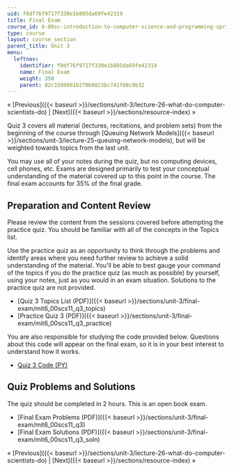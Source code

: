 ```yaml
---
uid: f0df76f9717f330e1b805da69fe42319
title: Final Exam
course_id: 6-00sc-introduction-to-computer-science-and-programming-spring-2011
type: course
layout: course_section
parent_title: Unit 3
menu:
  leftnav:
    identifier: f0df76f9717f330e1b805da69fe42319
    name: Final Exam
    weight: 350
    parent: 82c1509981b270b9823bc741f08c9b32
---
```


« [Previous]({{< baseurl >}}/sections/unit-3/lecture-26-what-do-computer-scientists-do) | [Next]({{< baseurl >}}/sections/resource-index) »

Quiz 3 covers all material (lectures, recitations, and problem sets) from the beginning of the course through [Queuing Network Models]({{< baseurl >}}/sections/unit-3/lecture-25-queuing-network-models), but will be weighted towards topics from the last unit.

You may use all of your notes during the quiz, but no computing devices, cell phones, etc. Exams are designed primarily to test your conceptual understanding of the material covered up to this point in the course. The final exam accounts for 35% of the final grade.

Preparation and Content Review
------------------------------

Please review the content from the sessions covered before attempting the practice quiz. You should be familiar with all of the concepts in the Topics list.

Use the practice quiz as an opportunity to think through the problems and identify areas where you need further review to achieve a solid understanding of the material. You'll be able to best gauge your command of the topics if you do the practice quiz (as much as possible) by yourself, using your notes, just as you would in an exam situation. Solutions to the practice quiz are not provided.

*   [Quiz 3 Topics List (PDF)]({{< baseurl >}}/sections/unit-3/final-exam/mit6_00scs11_q3_topics)
*   [Practice Quiz 3 (PDF)]({{< baseurl >}}/sections/unit-3/final-exam/mit6_00scs11_q3_practice)

You are also responsible for studying the code provided below. Questions about this code will appear on the final exam, so it is in your best interest to understand how it works.

*   [Quiz 3 Code (PY)](https://open-learning-course-data-production.s3.amazonaws.com/6-00sc-introduction-to-computer-science-and-programming-spring-2011/cca229ba451110d8349c912e890d5345_q3_bus.py)

Quiz Problems and Solutions
---------------------------

The quiz should be completed in 2 hours. This is an open book exam.

*   [Final Exam Problems (PDF)]({{< baseurl >}}/sections/unit-3/final-exam/mit6_00scs11_q3)
*   [Final Exam Solutions (PDF)]({{< baseurl >}}/sections/unit-3/final-exam/mit6_00scs11_q3_soln)

« [Previous]({{< baseurl >}}/sections/unit-3/lecture-26-what-do-computer-scientists-do) | [Next]({{< baseurl >}}/sections/resource-index) »